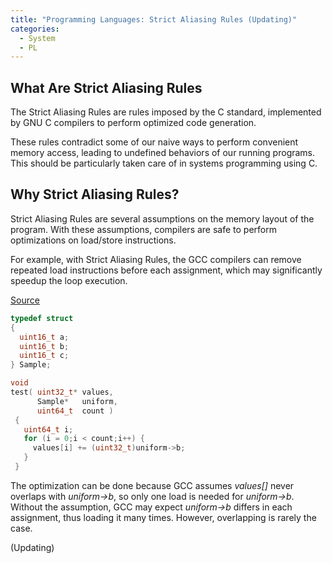 ```yaml
---
title: "Programming Languages: Strict Aliasing Rules (Updating)"
categories:
  - System
  - PL
---
```


## What Are Strict Aliasing Rules

The Strict Aliasing Rules are rules imposed by the C standard, implemented by GNU C compilers to perform optimized code generation.

These rules contradict some of our naive ways to perform convenient memory access, leading to undefined behaviors of our running programs. This should be particularly taken care of in systems programming using C.

## Why Strict Aliasing Rules?

Strict Aliasing Rules are several assumptions on the memory layout of the program. With these assumptions, compilers are safe to perform optimizations on load/store instructions.

For example, with Strict Aliasing Rules, the GCC compilers can remove repeated load instructions before each assignment, which may significantly speedup the loop execution. 

[Source](https://cellperformance.beyond3d.com/articles/2006/06/understanding-strict-aliasing.html)

```c
typedef struct
{
  uint16_t a;
  uint16_t b;
  uint16_t c;
} Sample;

void
test( uint32_t* values,
      Sample*   uniform,
      uint64_t  count )
 {
   uint64_t i;
   for (i = 0;i < count;i++) {
     values[i] += (uint32_t)uniform->b;
   }
 }
```

The optimization can be done because GCC assumes *values[]* never overlaps with *uniform->b*, so only one load is needed for *uniform->b*. Without the assumption, GCC may expect *uniform->b* differs in each assignment, thus loading it many times. However, overlapping is rarely the case.

(Updating)